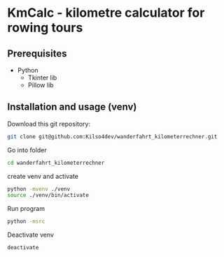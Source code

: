 # KmCalc - kilometre calculator for rowing tours

## Prerequisites
- Python
  - Tkinter lib
  - Pillow lib

## Installation and usage (venv)
Download this git repository:
```bash
git clone git@github.com:Kilso4dev/wanderfahrt_kilometerrechner.git
```

Go into folder
```bash
cd wanderfahrt_kilometerrechner
```

create venv and activate
```bash
python -mvenv ./venv
source ./venv/bin/activate
```

Run program
```bash
python -msrc
```

Deactivate venv
```bash
deactivate
```
